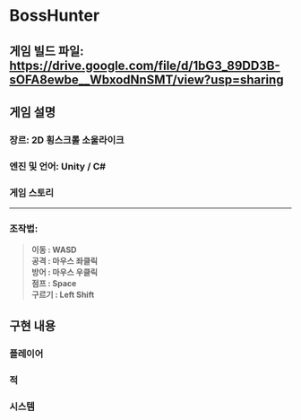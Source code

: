 # BossHunter

## 게임 빌드 파일: https://drive.google.com/file/d/1bG3_89DD3B-sOFA8ewbe__WbxodNnSMT/view?usp=sharing

## 게임 설명
### 장르: 2D 횡스크롤 소울라이크
### 엔진 및 언어: Unity / C#
### 게임 스토리
****

### 조작법:
> **이동 : WASD**  
> **공격 : 마우스 좌클릭**  
> **방어 : 마우스 우클릭**  
> **점프 : Space**  
> **구르기 : Left Shift**

## 구현 내용
### 플레이어


### 적


### 시스템
